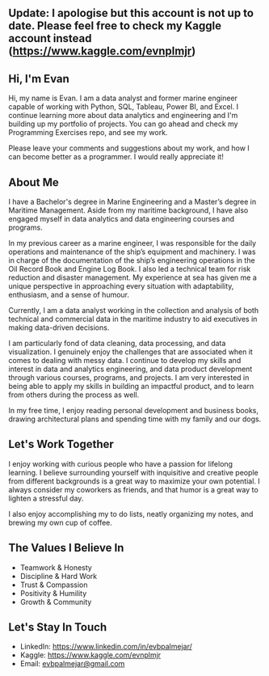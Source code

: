 ## Update: I apologise but this account is not up to date. Please feel free to check my Kaggle account instead (https://www.kaggle.com/evnplmjr)

## Hi, I'm Evan
  Hi, my name is Evan. I am a data analyst and former marine engineer capable of working with Python, SQL, Tableau, Power BI, and Excel.
  I continue learning more about data analytics and engineering and I'm building up my portfolio of projects.
  You can go ahead and check my Programming Exercises repo, and see my work. 
  
  Please leave your comments and suggestions about my work, and how I can become better as a programmer.
  I would really appreciate it!


## About Me
  I have a Bachelor's degree in Marine Engineering and a Master’s degree in Maritime Management. 
  Aside from my maritime background, I have also engaged myself in data analytics and data engineering courses and programs.
  
  In my previous career as a marine engineer, I was responsible for the daily operations and maintenance of the ship’s equipment and machinery. I was in charge of the documentation of the ship’s engineering operations in the Oil Record Book and Engine Log Book. I also led a technical team for risk reduction and disaster management.
  My experience at sea has given me a unique perspective in approaching every situation with adaptability, enthusiasm, and a sense of humour. 
  
  Currently, I am a data analyst working in the collection and analysis of both technical and commercial data in the maritime industry to aid executives in making data-driven decisions.

  I am particularly fond of data cleaning, data processing, and data visualization. I genuinely enjoy the challenges that are associated when it comes to dealing with messy  data.
  I continue to develop my skills and interest in data and analytics engineering, and data product development through various courses, programs, and projects. 
  I am very interested in being able to apply my skills in building an impactful product, and to learn from others during the process as well.

  In my free time, I enjoy reading personal development and business books, drawing architectural plans and spending time with my family and our dogs.

## Let's Work Together
  I enjoy working with curious people who have a passion for lifelong learning. I believe surrounding
  yourself with inquisitive and creative people from different backgrounds is a great way to maximize your
  own potential. I always consider my coworkers as friends, and that humor is a great way to lighten a stressful day.
  
  I also enjoy accomplishing my to do lists, neatly organizing my notes, and brewing my own cup of coffee.

## The Values I Believe In
  - Teamwork & Honesty<br>
  - Discipline & Hard Work<br>
  - Trust & Compassion<br>
  - Positivity & Humility<br>
  - Growth & Community


## Let's Stay In Touch
  - LinkedIn: https://www.linkedin.com/in/evbpalmejar/
  - Kaggle: https://www.kaggle.com/evnplmjr
  - Email: evbpalmejar@gmail.com
